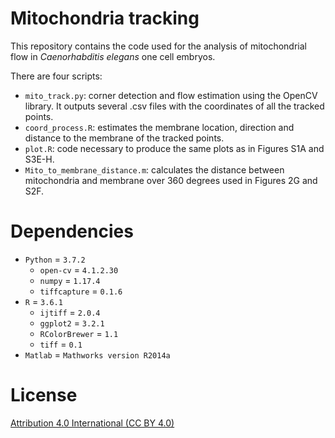 # Mitochondria tracking

This repository contains the code used for the analysis of mitochondrial flow in *Caenorhabditis elegans* one cell embryos. 

There are four scripts:

- `mito_track.py`: corner detection and flow estimation using the OpenCV library. It outputs several .csv files with the coordinates of all the tracked points.
- `coord_process.R`: estimates the membrane location, direction and distance to the membrane of the tracked points.
- `plot.R`: code necessary to produce the same plots as in Figures S1A and S3E-H.
- `Mito_to_membrane_distance.m`: calculates the distance between mitochondria and membrane over 360 degrees used in Figures 2G and S2F.

# Dependencies

- `Python` = `3.7.2`
    - `open-cv` = `4.1.2.30`
    - `numpy` = `1.17.4`
    - `tiffcapture` = `0.1.6`
- `R` = `3.6.1`
    - `ijtiff` = `2.0.4`
    - `ggplot2` = `3.2.1`
    - `RColorBrewer` = `1.1`
    - `tiff` = `0.1`
- `Matlab` = `Mathworks version R2014a`

# License

[Attribution 4.0 International (CC BY 4.0)](https://creativecommons.org/licenses/by/4.0/)